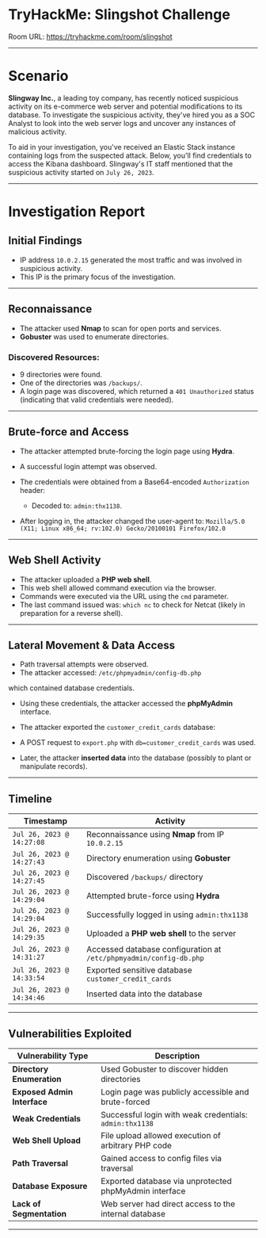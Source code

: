# TryHackMe: Slingshot Challenge

Room URL: https://tryhackme.com/room/slingshot


---
# Scenario

**Slingway Inc.**, a leading toy company, has recently noticed suspicious activity on its e-commerce web server and potential modifications to its database. To investigate the suspicious activity, they've hired you as a SOC Analyst to look into the web server logs and uncover any instances of malicious activity.

To aid in your investigation, you've received an Elastic Stack instance containing logs from the suspected attack. Below, you'll find credentials to access the Kibana dashboard. Slingway's IT staff mentioned that the suspicious activity started on `July 26, 2023`.

---
# Investigation Report

## Initial Findings

- IP address `10.0.2.15` generated the most traffic and was involved in suspicious activity.
- This IP is the primary focus of the investigation.

---

## Reconnaissance

- The attacker used **Nmap** to scan for open ports and services.
- **Gobuster** was used to enumerate directories.

### Discovered Resources:
- 9 directories were found.
- One of the directories was `/backups/`.
- A login page was discovered, which returned a `401 Unauthorized` status (indicating that valid credentials were needed).

---

## Brute-force and Access

- The attacker attempted brute-forcing the login page using **Hydra**.
- A successful login attempt was observed.
- The credentials were obtained from a Base64-encoded `Authorization` header:
  - Decoded to: `admin:thx1138`.

- After logging in, the attacker changed the user-agent to: `Mozilla/5.0 (X11; Linux x86_64; rv:102.0) Gecko/20100101 Firefox/102.0` 


---

## Web Shell Activity

- The attacker uploaded a **PHP web shell**.
- This web shell allowed command execution via the browser.
- Commands were executed via the URL using the `cmd` parameter.
- The last command issued was: `which nc` to check for Netcat (likely in preparation for a reverse shell).

---

## Lateral Movement & Data Access

- Path traversal attempts were observed.
- The attacker accessed: `/etc/phpmyadmin/config-db.php`

which contained database credentials.

- Using these credentials, the attacker accessed the **phpMyAdmin** interface.
- The attacker exported the `customer_credit_cards` database:
- A POST request to `export.php` with `db=customer_credit_cards` was used.

- Later, the attacker **inserted data** into the database (possibly to plant or manipulate records).

---

## Timeline

| Timestamp                  | Activity                                                                 |
|----------------------------|--------------------------------------------------------------------------|
| `Jul 26, 2023 @ 14:27:08`  | Reconnaissance using **Nmap** from IP `10.0.2.15`                        |
| `Jul 26, 2023 @ 14:27:43`  | Directory enumeration using **Gobuster**                                 |
| `Jul 26, 2023 @ 14:27:45`  | Discovered `/backups/` directory                                        |
| `Jul 26, 2023 @ 14:29:04`  | Attempted brute-force using **Hydra**                                   |
| `Jul 26, 2023 @ 14:29:04`  | Successfully logged in using `admin:thx1138`                            |
| `Jul 26, 2023 @ 14:29:35`  | Uploaded a **PHP web shell** to the server                              |
| `Jul 26, 2023 @ 14:31:27`  | Accessed database configuration at `/etc/phpmyadmin/config-db.php`      |
| `Jul 26, 2023 @ 14:33:54`  | Exported sensitive database `customer_credit_cards`                     |
| `Jul 26, 2023 @ 14:34:46`  | Inserted data into the database                                          |

---

##  Vulnerabilities Exploited

| Vulnerability Type           | Description                                                               |
|------------------------------|---------------------------------------------------------------------------|
| **Directory Enumeration**    | Used Gobuster to discover hidden directories                              |
| **Exposed Admin Interface**  | Login page was publicly accessible and brute-forced                        |
| **Weak Credentials**         | Successful login with weak credentials: `admin:thx1138`                   |
| **Web Shell Upload**         | File upload allowed execution of arbitrary PHP code                        |
| **Path Traversal**           | Gained access to config files via traversal                                |
| **Database Exposure**        | Exported database via unprotected phpMyAdmin interface                     |
| **Lack of Segmentation**     | Web server had direct access to the internal database                      |

---

